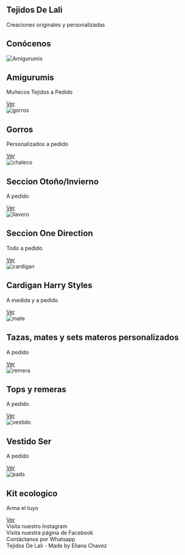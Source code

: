 <!DOCTYPE html>
<html lang="en">
<head>
    <meta charset="UTF-8">
    <meta http-equiv= content-Type= text/html>
    <meta charset= "UTF-8">
    <title> Tejidos De Lali </title>
    <link herf= "/style.css" rel="stylesheet">
</head>
    <body>
        <section id="cabecera">
            <div class="banner">
                <h1> Tejidos De Lali </h1>
                <span> Creaciones originales y personalizadas </span>
            </div>
        </section>
        <section class="contenido">
            <h2> Conócenos </h2>
            <div class="cards">
                <div class="card-knit">
                	<img src= "/amigurumi.jpg" alt="Amigurumis" class="image">
                	<h2> Amigurumis </h2>
                	<p> Muñecos Tejidos a Pedido </p>
                	<a href="https://www.instagram.com/tejidosdelali/guide/amigurumis-munecos-tejidos/17861528762224970/?utm_medium=copy_link" target="_blank" class="button"> Ver </a>
                </div>
                <div class="card-knit">
                	<img src= "/gorros.jpg" alt="gorros" class="image">
                	<h2> Gorros </h2>
                	<p> Personalizados a pedido </p>
                	<a href="https://www.instagram.com/tejidosdelali/guide/gorritos/18145150603160881/?utm_medium=copy_link" target="_blank" class="button"> Ver </a>
                </div>
                <div class="card-knit">
                	<img src= "/chaleco.jpg" alt="chaleco" class="image">
                	<h2> Seccion Otoño/Invierno </h2>
                	<p> A pedido </p>
                	<a href="https://www.instagram.com/tejidosdelali/guide/seccion-otono-invierno/18201114616077526/?utm_medium=copy_link" target="_blank" class="button"> Ver </a>
                </div>
            </div>
            <div class="cards">
                <div class="card-knit">
                	<img src= "/llavero.jpg" alt="llavero" class="image">
                	<h2> Seccion One Direction </h2>
                	<p> Todo a pedido </p>
                	<a href="https://www.instagram.com/tejidosdelali/guide/especial1d/17897446204686532/?utm_medium=copy_link" target="_blank" class="button"> Ver </a>
                </div>
                <div class="card-knit">
                	<img src= "/cardigan.jpg" alt="cardigan" class="image">
                	<h2> Cardigan Harry Styles </h2>
                	<p> A medida y a pedido </p>
                	<a href="https://www.instagram.com/tejidosdelali/guide/cardigans-harry-styles/17849365157449827/?utm_medium=copy_link" target="_blank" class="button"> Ver </a>
                </div>
                <div class="card-knit">
                	<img src= "/mate.jpg" alt="mate" class="image">
                	<h2> Tazas, mates y sets materos personalizados </h2>
                	<p> A pedido </p>
                	<a href="https://www.instagram.com/tejidosdelali/guide/tazas-mates-y-sets-materos/17898973027643687/?utm_medium=copy_link" target="_blank" class="button"> Ver </a>
                </div>
            </div>
            <div class="cards">
                <div class="card-knit">
                	<img src= "/remera.jpg" alt="remera" class="image">
                	<h2> Tops y remeras </h2>
                	<p> A pedido </p>
                	<a href="https://www.instagram.com/tejidosdelali/guide/tops-crop-tops/17920100107475595/?utm_medium=copy_link" target="_blank" class="button"> Ver </a>
                </div>
                <div class="card-knit">
                	<img src= "/vestido.jpg" alt="vestido" class="image">
                	<h2> Vestido Ser </h2>
                	<p> A pedido </p>
                	<a href="https://www.instagram.com/tejidosdelali/guide/vestido-ser/17910309400584526/?utm_medium=copy_link" target="_blank" class="button"> Ver </a>
                </div>
                <div class="card-knit">
                	<img src= "/pads.jpg" alt="pads" class="image">
                	<h2> Kit ecologico </h2>
                	<p> Arma el tuyo </p>
                	<a href="https://www.instagram.com/tejidosdelali/guide/kits-ecologicos/18153683008098787/?utm_medium=copy_link" target="_blank" class="button"> Ver </a>
                </div>
            </div>
            <div>
                <a herf="https://www.instagram.com/tejidosdelali/" target="_blank" class="button"> Visita nuestro Instagram </a>
            </div>
            <div>
                <a herf="https://www.facebook.com/tejidosdelali"target="_blank" class="button"> Visita nuestra página de Facebook </a>
            </div>
            <div>
                <a herf="wa.me/c/5491132415677"target="_blank" class="button"> Contáctanos por Whatsapp </a>
            </div>
        <footer>
            Tejidos De Lali - Made by Eliana Chavez
        </footer>
    </body>
</html>